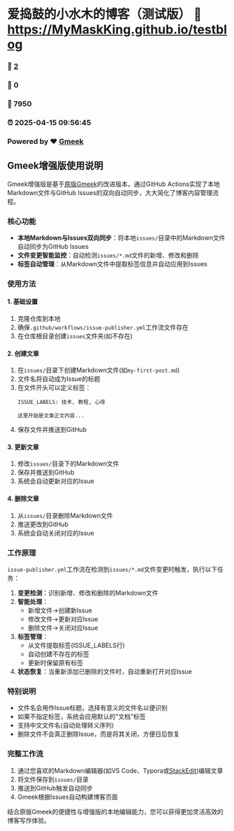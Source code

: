 # 爱捣鼓的小水木的博客（测试版） :link: https://MyMaskKing.github.io/testblog 
### :page_facing_up: [2](https://MyMaskKing.github.io/testblog/tag.html) 
### :speech_balloon: 0 
### :hibiscus: 7950 
### :alarm_clock: 2025-04-15 09:56:45 
### Powered by :heart: [Gmeek](https://github.com/Meekdai/Gmeek)

## Gmeek增强版使用说明

Gmeek增强版是基于[原版Gmeek](https://github.com/Meekdai/Gmeek)的改进版本，通过GitHub Actions实现了本地Markdown文件与GitHub Issues的双向自动同步，大大简化了博客内容管理流程。

### 核心功能

- **本地Markdown与Issues双向同步**：将本地`issues/`目录中的Markdown文件自动同步为GitHub Issues
- **文件变更智能监控**：自动检测`issues/*.md`文件的新增、修改和删除
- **标签自动管理**：从Markdown文件中提取标签信息并自动应用到Issues

### 使用方法

#### 1. 基础设置

1. 克隆仓库到本地
2. 确保`.github/workflows/issue-publisher.yml`工作流文件存在
3. 在仓库根目录创建`issues`文件夹(如不存在)

#### 2. 创建文章

1. 在`issues/`目录下创建Markdown文件(如`my-first-post.md`)
2. 文件名将自动成为Issue的标题
3. 在文件开头可以定义标签：
   ```
   ISSUE_LABELS: 技术, 教程, 心得
   
   这里开始是文章正文内容...
   ```
4. 保存文件并推送到GitHub

#### 3. 更新文章

1. 修改`issues/`目录下的Markdown文件
2. 保存并推送到GitHub
3. 系统会自动更新对应的Issue

#### 4. 删除文章

1. 从`issues/`目录删除Markdown文件
2. 推送更改到GitHub
3. 系统会自动关闭对应的Issue

### 工作原理

`issue-publisher.yml`工作流在检测到`issues/*.md`文件变更时触发，执行以下任务：

1. **变更检测**：识别新增、修改和删除的Markdown文件
2. **智能处理**：
   - 新增文件→创建新Issue
   - 修改文件→更新对应Issue
   - 删除文件→关闭对应Issue
3. **标签管理**：
   - 从文件提取标签(ISSUE_LABELS行)
   - 自动创建不存在的标签
   - 更新时保留原有标签
4. **状态恢复**：当重新添加已删除的文件时，自动重新打开对应Issue

### 特别说明

- 文件名会用作Issue标题，选择有意义的文件名以便识别
- 如果不指定标签，系统会应用默认的"文档"标签
- 支持中文文件名(自动处理转义序列)
- 删除文件不会真正删除Issue，而是将其关闭，方便日后恢复

### 完整工作流

1. 通过您喜欢的Markdown编辑器(如VS Code、Typora或[StackEdit](https://stackedit.cn/))编辑文章
2. 将文件保存到`issues/`目录
3. 推送到GitHub触发自动同步
4. Gmeek根据Issues自动构建博客页面

结合原版Gmeek的便捷性与增强版的本地编辑能力，您可以获得更加灵活高效的博客写作体验。
